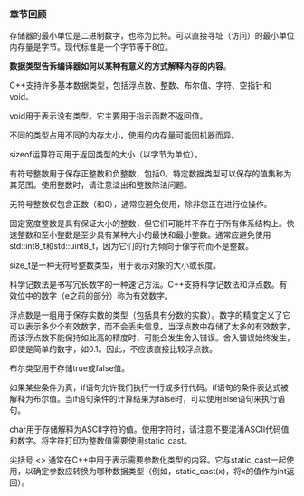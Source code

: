 ### 章节回顾

存储器的最小单位是二进制数字，也称为比特。可以直接寻址（访问）的最小单位内存量是字节。现代标准是一个字节等于8位。

**数据类型告诉编译器如何以某种有意义的方式解释内存的内容**。

C++支持许多基本数据类型，包括浮点数、整数、布尔值、字符、空指针和void。

void用于表示没有类型。它主要用于指示函数不返回值。

不同的类型占用不同的内存大小，使用的内存量可能因机器而异。

sizeof运算符可用于返回类型的大小（以字节为单位）。

有符号整数用于保存正整数和负整数，包括0。特定数据类型可以保存的值集称为其范围。使用整数时，请注意溢出和整数除法问题。

无符号整数仅包含正数（和0），通常应避免使用，除非您正在进行位操作。

固定宽度整数是具有保证大小的整数，但它们可能并不存在于所有体系结构上。快速整数和至小整数是至少具有某种大小的最快和最小整数。通常应避免使用std::int8_t和std::uint8_t，因为它们的行为倾向于像字符而不是整数。

size_t是一种无符号整数类型，用于表示对象的大小或长度。

科学记数法是书写冗长数字的一种速记方法。C++支持科学记数法和浮点数。有效位中的数字（e之前的部分）称为有效数字。

浮点数是一组用于保存实数的类型（包括具有分数的实数）。数字的精度定义了它可以表示多少个有效数字，而不会丢失信息。当浮点数中存储了太多的有效数字，而该浮点数不能保持如此高的精度时，可能会发生舍入错误。舍入错误始终发生，即使是简单的数字，如0.1。因此，不应该直接比较浮点数。

布尔类型用于存储true或false值。

如果某些条件为真，if语句允许我们执行一行或多行代码。if语句的条件表达式被解释为布尔值。当if语句条件的计算结果为false时，可以使用else语句来执行语句。

char用于存储解释为ASCII字符的值。使用字符时，请注意不要混淆ASCII代码值和数字。将字符打印为整数值需要使用static_cast。

尖括号 <> 通常在C++中用于表示需要参数化类型的内容。它与static_cast一起使用，以确定参数应转换为哪种数据类型（例如，static_cast<int>(x)，将x的值作为int返回）。